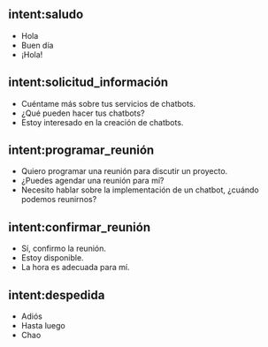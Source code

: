 ## intent:saludo
- Hola
- Buen día
- ¡Hola!

## intent:solicitud_información
- Cuéntame más sobre tus servicios de chatbots.
- ¿Qué pueden hacer tus chatbots?
- Estoy interesado en la creación de chatbots.

## intent:programar_reunión
- Quiero programar una reunión para discutir un proyecto.
- ¿Puedes agendar una reunión para mí?
- Necesito hablar sobre la implementación de un chatbot, ¿cuándo podemos reunirnos?

## intent:confirmar_reunión
- Sí, confirmo la reunión.
- Estoy disponible.
- La hora es adecuada para mí.

## intent:despedida
- Adiós
- Hasta luego
- Chao
